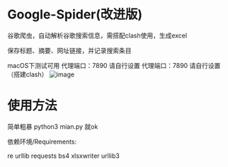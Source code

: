 # Google-Spider(改进版)
谷歌爬虫，自动解析谷歌搜索信息，需搭配clash使用，生成excel

保存标题、摘要、网址链接，并记录搜索条目

macOS下测试可用
代理端口：7890 请自行设置
代理端口：7890 请自行设置（搭建clash）
![image](https://user-images.githubusercontent.com/71580418/139575873-ba24e826-44fe-4295-a6e4-1470fe4578e3.png)

# 使用方法

简单粗暴  python3 mian.py 就ok

依赖环境/Requirements:

re
urllib
requests
bs4
xlsxwriter
urllib3
